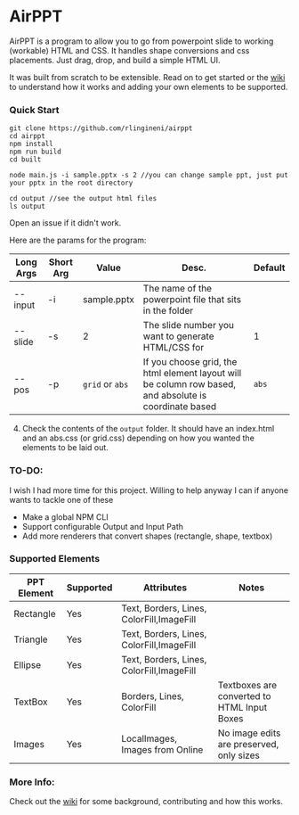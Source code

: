 # AirPPT

AirPPT is a program to allow you to go from powerpoint slide to working (workable) HTML and CSS. It handles shape conversions and css placements. Just drag, drop, and build a simple HTML UI.

It was built from scratch to be extensible. Read on to get started or the [wiki](https://github.com/rlingineni/airppt/wiki) to understand how it works and adding your own elements to be supported.


### Quick Start

```
git clone https://github.com/rlingineni/airppt
cd airppt
npm install
npm run build
cd built

node main.js -i sample.pptx -s 2 //you can change sample ppt, just put your pptx in the root directory

cd output //see the output html files
ls output
```

Open an issue if it didn't work.

Here are the params for the program:

| Long Args |   Short Arg          |      Value      | Desc.                                                                                                  | Default |
| ---------------- | --------|-------------| ------------------------------------------------------------------------------------------------------ | ------- |
| --input| -i    |   sample.pptx   | The name of the powerpoint file that sits in the folder                                                |
| --slide |-s    |        2        | The slide number you want to generate HTML/CSS for                                                     | 1       |
| --pos| -p | `grid` or `abs` | If you choose grid, the html element layout will be column row based, and absolute is coordinate based | `abs`  |

4. Check the contents of the `output` folder. It should have an index.html and an abs.css (or grid.css) depending on how you wanted the elements to be laid out.


### TO-DO:

I wish I had more time for this project. Willing to help anyway I can if anyone wants to tackle one of these

- Make a global NPM CLI
- Support configurable Output and Input Path
- Add more renderers that convert shapes (rectangle, shape, textbox)

### Supported Elements

| PPT Element | Supported | Attributes            | Notes |
|-------------|-----------|-----------------------|-------|
|Rectangle| Yes| Text, Borders, Lines, ColorFill,ImageFill |       |  
|Triangle| Yes| Text, Borders, Lines, ColorFill,ImageFill |       | 
|Ellipse| Yes| Text, Borders, Lines, ColorFill,ImageFill |       |  
|TextBox| Yes| Borders, Lines, ColorFill |Textboxes are converted to HTML Input Boxes|  
|Images | Yes | LocalImages, Images from Online | No image edits are preserved, only sizes |

### More Info:

Check out the [wiki](https://github.com/rlingineni/airppt/wiki) for some background, contributing and how this works.
